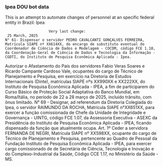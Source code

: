  ### Ipea DOU bot data
 This is an attempt to automate changes of personnel at an specific federal entity in Brazil: Ipea
 
                        Very last change: 
 	 25 March, 2025
	N° 61- Dispensar o servidor PEDRO CAVALCANTI GONÇALVES FERREIRA, Matrícula SIAPE nº XX614XX, do encargo de substituto eventual do Coordenador de Ciência de Dados e Modelagem - COCDM, código FCE 1.10, da Coordenação-Geral de Ciência de Dados e Tecnologia da Informação - CGDTI, do Instituto de Pesquisa Econômica Aplicada - Ipea.
Autorizar o Afastamento do País dos servidores Fabio Veras Soares e Ricardo Campante Cardoso Vale, ocupantes do cargo de Técnico de Planejamento e Pesquisa, em exercício na Diretoria de Estudos Internacionais (Dinte), matrículas SIAPE nºs XX990XX e XX222XX, do Instituto de Pesquisa Econômica Aplicada - IPEA, a fim de participarem do Curso Básico de Proteção Social Adaptativa do Banco Mundial, em Roma/Itália, no período de 22 a 28 março de 2025, incluído trânsito, com ônus limitado.
N° 69 - Designar, ad referendum da Diretoria Colegiada do Ipea, o servidor RAIMUNDO DA ROCHA, Matrícula SIAPE n°XX651XX, para exercer a função comissionada de Chefe da Unidade de Integridade e Governança - UINTG, código FCE 1.07, da Assessoria Executiva - ASEXC da Presidência do Instituto de Pesquisa Econômica Aplicada - IPEA, ficando dispensado da função que atualmente ocupa.
Art. 1º Ceder a servidora FERNANDA DE NEGRI, Matrícula SIAPE nº XX598XX, ocupante do cargo de Técnico de Planejamento e Pesquisa, pertencente ao Quadro de Pessoal da Fundação Instituto de Pesquisa Econômica Aplicada - IPEA, para exercer cargo comissionado de de Secretária de Ciência, Tecnologia e Inovação e do Complexo-Industrial da Saúde, Código CCE 1.17, no Ministério da Saúde - MS.
